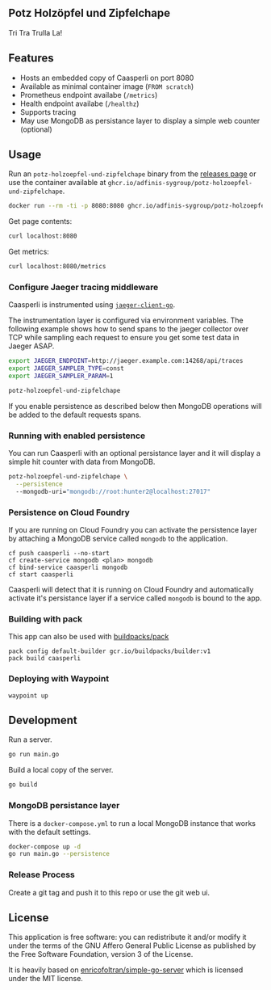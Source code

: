## Potz Holzöpfel und Zipfelchape

Tri Tra Trulla La!

## Features

* Hosts an embedded copy of Caasperli on port 8080
* Available as minimal container image (`FROM scratch`)
* Prometheus endpoint availabe (`/metrics`)
* Health endpoint availabe (`/healthz`)
* Supports tracing
* May use MongoDB as persistance layer to display a simple web counter (optional)

## Usage

Run an `potz-holzoepfel-und-zipfelchape` binary from the [releases page](https://github.com/adfinis-sygroup/potz-holzoepfel-und-zipfelchape/releases) or use
the container available at `ghcr.io/adfinis-sygroup/potz-holzoepfel-und-zipfelchape`.

```bash
docker run --rm -ti -p 8080:8080 ghcr.io/adfinis-sygroup/potz-holzoepfel-und-zipfelchape
```

Get page contents:
```bash
curl localhost:8080
```

Get metrics:
```bash
curl localhost:8080/metrics
```

### Configure Jaeger tracing middleware

Caasperli is instrumented using [`jaeger-client-go`](https://github.com/jaegertracing/jaeger-client-go). 

The instrumentation layer is configured via environment variables. The following example shows how to
send spans to the jaeger collector over TCP while sampling each request to ensure you get some test
data in Jaeger ASAP.

```bash
export JAEGER_ENDPOINT=http://jaeger.example.com:14268/api/traces
export JAEGER_SAMPLER_TYPE=const
export JAEGER_SAMPLER_PARAM=1

potz-holzoepfel-und-zipfelchape
```

If you enable persistence as described below then MongoDB operations will be added
to the default requests spans.

### Running with enabled persistence

You can run Caasperli with an optional persistance layer and it will display a
simple hit counter with data from MongoDB.

```bash
potz-holzoepfel-und-zipfelchape \
  --persistence
  --mongodb-uri="mongodb://root:hunter2@localhost:27017"
```

### Persistence on Cloud Foundry

If you are running on Cloud Foundry you can activate the persistence layer by
attaching a MongoDB service called `mongodb` to the application.

```
cf push caasperli --no-start
cf create-service mongodb <plan> mongodb
cf bind-service caasperli mongodb
cf start caasperli
```

Caasperli will detect that it is running on Cloud Foundry and automatically
activate it's persistance layer if a service called `mongodb` is bound to the
app.

### Building with pack

This app can also be used with [buildpacks/pack](https://github.com/buildpacks/pack)

```
pack config default-builder gcr.io/buildpacks/builder:v1
pack build caasperli
```

### Deploying with Waypoint

```
waypoint up
````

## Development

Run a server.

```bash
go run main.go
```

Build a local copy of the server.

```bash
go build
```

### MongoDB persistance layer

There is a `docker-compose.yml` to run a local MongoDB instance that works
with the default settings.

```bash
docker-compose up -d
go run main.go --persistence
```

### Release Process

Create a git tag and push it to this repo or use the git web ui.

## License

This application is free software: you can redistribute it and/or modify it under the terms of the GNU Affero General Public License as published by the Free Software Foundation, version 3 of the License.

It is heavily based on [enricofoltran/simple-go-server](https://github.com/enricofoltran/simple-go-server) which is licensed under the MIT license.
